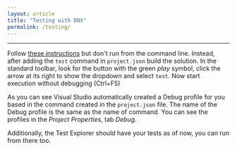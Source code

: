 ```yaml
---
layout: article
title: "Testing with DNX"
permalink: /testing/
---
```


- - -

Follow [these
instructions](http://xunit.github.io/docs/getting-started-dnx.html) but don't
run from the command line. Instead, after adding the `test` command in
`project.json` build the solution. In the standard toolbar, look for the button
with the green *play* symbol, click the arrow at its right to show the dropdown
and select `test`. Now start execution without debugging (Ctrl+F5)

As you can see Visual Studio automatically created a Debug profile for you
based in the command created in the `project.json` file. The name of the Debug
profile is the same as the name of command. You can see the profiles in the
*Project Properties*, tab *Debug*.

Additionally, the Test Explorer should have your tests as of now, you can run
from there too.
